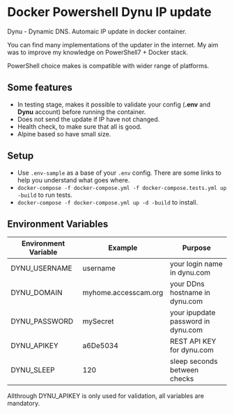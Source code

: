 # Docker Powershell Dynu IP update

Dynu - Dynamic DNS. Automaic IP update in docker container.

You can find many implementations of the updater in the internet. My aim was to improve my knowledge on PowerShell7 + Docker stack.

PowerShell choice makes is compatible with wider range of platforms.

## Some features

* In testing stage, makes it possible to validate your config (**.env** and **Dynu** account) before running the container.
* Does not send the update if IP have not changed.
* Health check, to make sure that all is good.
* Alpine based so have small size.

## Setup

* Use `.env-sample` as a base of your `.env` config. There are some links to help you understand what goes where.
* `docker-compose -f docker-compose.yml -f docker-compose.tests.yml up -build` to run tests. 
* `docker-compose -f docker-compose.yml up -d -build` to install. 

## Environment Variables



| Environment Variable | Example  | Purpose | 
|----------------------|----------|---------|
| DYNU_USERNAME        | username | your login name in dynu.com |
| DYNU_DOMAIN          | myhome.accesscam.org | your DDns hostname in dynu.com |
| DYNU_PASSWORD        | mySecret | your ipupdate password in dynu.com |
| DYNU_APIKEY          | a6De5034 | REST API KEY for dynu.com |
| DYNU_SLEEP           | 120      | sleep seconds between checks |

Allthrough DYNU_APIKEY is only used for validation, all variables are mandatory.

